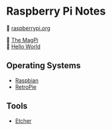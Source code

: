 # Raspberry Pi Notes

:link: [raspberrypi.org](https://www.raspberrypi.org/)

:closed_book: [The MagPi](https://magpi.raspberrypi.org/issues)  
:closed_book: [Hello World](https://www.raspberrypi.org/hello-world)

## Operating Systems

- [Raspbian](https://www.raspbian.org/)
- [RetroPie](https://retropie.org.uk/)

## Tools

- [Etcher](https://www.balena.io/etcher/)
